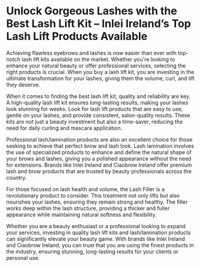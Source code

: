 # Unlock Gorgeous Lashes with the Best Lash Lift Kit – Inlei Ireland’s Top Lash Lift Products Available
Achieving flawless eyebrows and lashes is now easier than ever with top-notch lash lift kits available on the market. Whether you're looking to enhance your natural beauty or offer professional services, selecting the right products is crucial. When you buy a lash lift kit, you are investing in the ultimate transformation for your lashes, giving them the volume, curl, and lift they deserve.

When it comes to finding the best lash lift kit, quality and reliability are key. A high-quality lash lift kit ensures long-lasting results, making your lashes look stunning for weeks. Look for lash lift products that are easy to use, gentle on your lashes, and provide consistent, salon-quality results. These kits are not just a beauty investment but also a time-saver, reducing the need for daily curling and mascara application.

Professional lash/lamination products are also an excellent choice for those seeking to achieve that perfect brow and lash look. Lash lamination involves the use of specialized products to enhance and define the natural shape of your brows and lashes, giving you a polished appearance without the need for extensions. Brands like Inlei Ireland and Ciaobrow Ireland offer premium lash and brow products that are trusted by beauty professionals across the country.

For those focused on lash health and volume, the Lash Filler is a revolutionary product to consider. This treatment not only lifts but also nourishes your lashes, ensuring they remain strong and healthy. The filler works deep within the lash structure, providing a thicker and fuller appearance while maintaining natural softness and flexibility.

Whether you are a beauty enthusiast or a professional looking to expand your services, investing in quality lash lift kits and lash/lamination products can significantly elevate your beauty game. With brands like Inlei Ireland and Ciaobrow Ireland, you can trust that you are using the finest products in the industry, ensuring stunning, long-lasting results for your clients or personal use.
